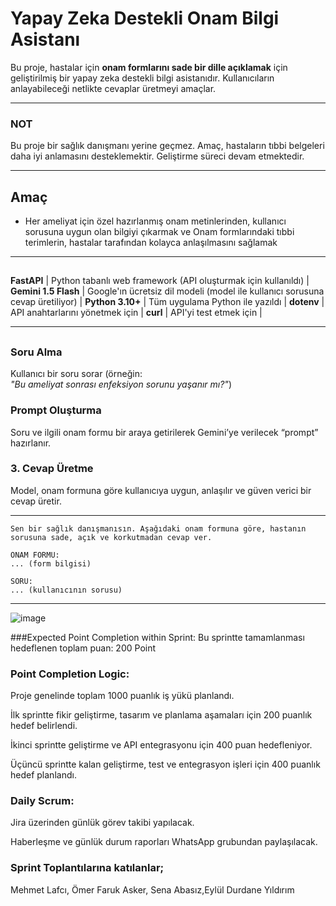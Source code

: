 #  Yapay Zeka Destekli Onam Bilgi Asistanı

Bu proje, hastalar için **onam formlarını sade bir dille açıklamak** için geliştirilmiş bir yapay zeka destekli bilgi asistanıdır. Kullanıcıların anlayabileceği netlikte cevaplar üretmeyi amaçlar.

---


### NOT

Bu proje bir sağlık danışmanı yerine geçmez. Amaç, hastaların tıbbi belgeleri daha iyi anlamasını desteklemektir. Geliştirme süreci devam etmektedir.

---

## Amaç

- Her ameliyat için özel hazırlanmış onam metinlerinden, kullanıcı sorusuna uygun olan bilgiyi çıkarmak ve Onam formlarındaki tıbbi terimlerin, hastalar tarafından kolayca anlaşılmasını sağlamak 

---

## 


 **FastAPI**      | Python tabanlı web framework (API oluşturmak için kullanıldı) |
 **Gemini 1.5 Flash** | Google'ın ücretsiz dil modeli (model ile kullanıcı sorusuna cevap üretiliyor) |
 **Python 3.10+** | Tüm uygulama Python ile yazıldı |
 **dotenv**       | API anahtarlarını yönetmek için |
 **curl**         | API'yi test etmek için |

---

## 

###   Soru Alma
Kullanıcı bir soru sorar (örneğin:  
*"Bu ameliyat sonrası enfeksiyon sorunu yaşanır mı?"*)

###  Prompt Oluşturma
Soru ve ilgili onam formu bir araya getirilerek Gemini’ye verilecek “prompt” hazırlanır.


### 3. Cevap Üretme

Model, onam formuna göre kullanıcıya uygun, anlaşılır ve güven verici bir cevap üretir.

---


```text
Sen bir sağlık danışmanısın. Aşağıdaki onam formuna göre, hastanın sorusuna sade, açık ve korkutmadan cevap ver.

ONAM FORMU:
... (form bilgisi)

SORU:
... (kullanıcının sorusu)
```
---

![image](https://github.com/user-attachments/assets/419a6ab8-cc59-4b99-a447-33df43d2a667)



###Expected Point Completion within Sprint:
Bu sprintte tamamlanması hedeflenen toplam puan: 200 Point

### Point Completion Logic:
Proje genelinde toplam 1000 puanlık iş yükü planlandı.

İlk sprintte fikir geliştirme, tasarım ve planlama aşamaları için 200 puanlık hedef belirlendi.

İkinci sprintte geliştirme ve API entegrasyonu için 400 puan hedefleniyor.

Üçüncü sprintte kalan geliştirme, test ve entegrasyon işleri için 400 puanlık hedef planlandı.


### Daily Scrum:
Jira üzerinden günlük görev takibi yapılacak.

Haberleşme ve günlük durum raporları WhatsApp grubundan paylaşılacak.

### Sprint Toplantılarına katılanlar;
Mehmet Lafcı,  Ömer Faruk Asker, Sena Abasız,Eylül Durdane Yıldırım
